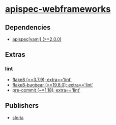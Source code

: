 # [apispec-webframeworks](https://pypi.org/project/apispec-webframeworks)

## Dependencies
- [apispec[yaml] (>=2.0.0)](packages/a/apispec.md)


## Extras

### lint
- [flake8 (==3.7.9); extra=='lint'](packages/f/flake8.md)
- [flake8-bugbear (==19.8.0); extra=='lint'](packages/f/flake8-bugbear.md)
- [pre-commit (~=1.18); extra=='lint'](packages/p/pre-commit.md)


## Publishers
- [sloria](https://pypi.org/user/sloria)

